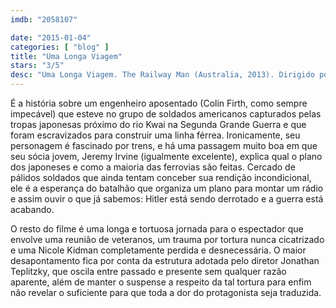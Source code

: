 ```yaml
---
imdb: "2058107"

date: "2015-01-04"
categories: [ "blog" ]
title: "Uma Longa Viagem"
stars: "3/5"
desc: "Uma Longa Viagem. The Railway Man (Australia, 2013). Dirigido por Jonathan Teplitzky. Escrito por Frank Cottrell Boyce, Andy Paterson, Eric Lomax. Com Jeremy Irvine, Colin Firth, Stellan Skarsgård, Michael MacKenzie, Nicole Kidman, Jeffrey Daunton, Tanroh Ishida, Tom Stokes, Bryan Probets."
---
```

É a história sobre um engenheiro aposentado (Colin Firth, como sempre impecável) que esteve no grupo de soldados americanos capturados pelas tropas japonesas próximo do rio Kwai na Segunda Grande Guerra e que foram escravizados para construir uma linha férrea. Ironicamente, seu personagem é fascinado por trens, e há uma passagem muito boa em que seu sócia jovem, Jeremy Irvine (igualmente excelente), explica qual o plano dos japoneses e como a maioria das ferrovias são feitas. Cercado de pálidos soldados que ainda tentam conceber sua rendição incondicional, ele é a esperança do batalhão que organiza um plano para montar um rádio e assim ouvir o que já sabemos: Hitler está sendo derrotado e a guerra está acabando.

O resto do filme é uma longa e tortuosa jornada para o espectador que envolve uma reunião de veteranos, um trauma por tortura nunca cicatrizado e uma Nicole Kidman completamente perdida e desnecessária. O maior desapontamento fica por conta da estrutura adotada pelo diretor Jonathan Teplitzky, que oscila entre passado e presente sem qualquer razão aparente, além de manter o suspense a respeito da tal tortura para enfim não revelar o suficiente para que toda a dor do protagonista seja traduzida.
